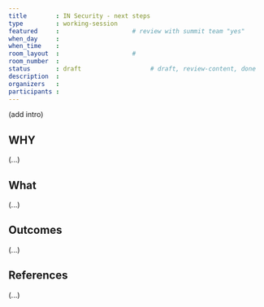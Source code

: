 ```yaml
---
title        : IN Security - next steps
type         : working-session
featured     :                    # review with summit team "yes"
when_day     :
when_time    :
room_layout  :                    #
room_number  :
status       : draft                   # draft, review-content, done
description  :
organizers   :
participants :
---
```


(add intro)

## WHY

(...)

## What

(...)

## Outcomes

(...)

## References

(...)
